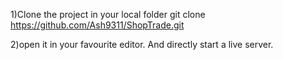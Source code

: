 1)Clone the project in your local folder
git clone https://github.com/Ash9311/ShopTrade.git

2)open it in your favourite editor. And directly start a live server.
